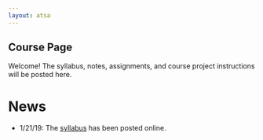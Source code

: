 ```yaml
---
layout: atsa
---
```


Course Page
-------

Welcome! The syllabus, notes, assignments, and course project instructions will be posted here.

# News
* 1/21/19: The [syllabus](https://maryclare.github.io/atsa/content/syllabus.pdf) has been posted online.